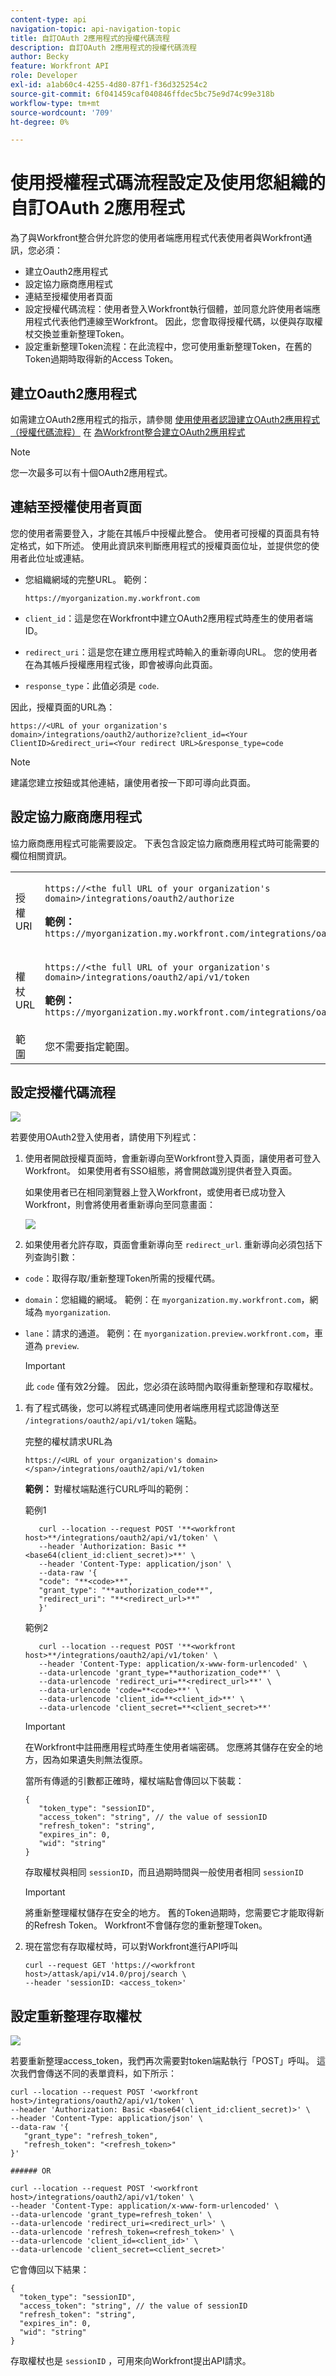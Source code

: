 ```yaml
---
content-type: api
navigation-topic: api-navigation-topic
title: 自訂OAuth 2應用程式的授權代碼流程
description: 自訂OAuth 2應用程式的授權代碼流程
author: Becky
feature: Workfront API
role: Developer
exl-id: a1ab60c4-4255-4d80-87f1-f36d325254c2
source-git-commit: 6f041459caf040846ffdec5bc75e9d74c99e318b
workflow-type: tm+mt
source-wordcount: '709'
ht-degree: 0%

---
```



# 使用授權程式碼流程設定及使用您組織的自訂OAuth 2應用程式

為了與Workfront整合併允許您的使用者端應用程式代表使用者與Workfront通訊，您必須：

* 建立Oauth2應用程式
* 設定協力廠商應用程式
* 連結至授權使用者頁面
* 設定授權代碼流程：使用者登入Workfront執行個體，並同意允許使用者端應用程式代表他們連線至Workfront。 因此，您會取得授權代碼，以便與存取權杖交換並重新整理Token。
* 設定重新整理Token流程：在此流程中，您可使用重新整理Token，在舊的Token過期時取得新的Access Token。

## 建立Oauth2應用程式

如需建立OAuth2應用程式的指示，請參閱 [使用使用者認證建立OAuth2應用程式（授權代碼流程）](../../administration-and-setup/configure-integrations/create-oauth-application.md#create3) 在 [為Workfront整合建立OAuth2應用程式](../../administration-and-setup/configure-integrations/create-oauth-application.md)

>[!NOTE]
>
>您一次最多可以有十個OAuth2應用程式。

## 連結至授權使用者頁面

您的使用者需要登入，才能在其帳戶中授權此整合。 使用者可授權的頁面具有特定格式，如下所述。 使用此資訊來判斷應用程式的授權頁面位址，並提供您的使用者此位址或連結。

* 您組織網域的完整URL。 範例：

  ```
  https://myorganization.my.workfront.com
  ```


* `client_id`：這是您在Workfront中建立OAuth2應用程式時產生的使用者端ID。

* `redirect_uri`：這是您在建立應用程式時輸入的重新導向URL。 您的使用者在為其帳戶授權應用程式後，即會被導向此頁面。

* `response_type`：此值必須是 `code`.

因此，授權頁面的URL為：

```
https://<URL of your organization's domain>/integrations/oauth2/authorize?client_id=<Your ClientID>&redirect_uri=<Your redirect URL>&response_type=code
```

>[!NOTE]
>
>建議您建立按鈕或其他連結，讓使用者按一下即可導向此頁面。

## 設定協力廠商應用程式

協力廠商應用程式可能需要設定。 下表包含設定協力廠商應用程式時可能需要的欄位相關資訊。

<table style="table-layout:auto"> 
 <col> 
 <col> 
 <tbody> 
  <tr> 
   <td role="rowheader">授權URI</td> 
   <td> <p><code>https://&lt;the full URL of your organization's domain&gt;/integrations/oauth2/authorize</code> </p> <p class="example" data-mc-autonum="<b>Example: </b>"><span class="autonumber"><span><b>範例： </b></span></span><code> https://myorganization.my.workfront.com/integrations/oauth2/authorize</code> </p> </td> 
  </tr> 
  <tr> 
   <td role="rowheader">權杖URL</td> 
   <td> <p><code>https://&lt;the full URL of your organization's domain&gt;/integrations/oauth2/api/v1/token</code> </p> <p class="example" data-mc-autonum="<b>Example: </b>"><span class="autonumber"><span><b>範例： </b></span></span><code>https://myorganization.my.workfront.com/integrations/oauth2/api/v1/token</code> </p> </td> 
  </tr> 
  <tr> 
   <td role="rowheader">範圍</td> 
   <td>您不需要指定範圍。 </td> 
  </tr> 
 </tbody> 
</table>

## 設定授權代碼流程

![](assets/oauth-2-authorization-code-flow.png)

若要使用OAuth2登入使用者，請使用下列程式：

1. 使用者開啟授權頁面時，會重新導向至Workfront登入頁面，讓使用者可登入Workfront。 如果使用者有SSO組態，將會開啟識別提供者登入頁面。

   如果使用者已在相同瀏覽器上登入Workfront，或使用者已成功登入Workfront，則會將使用者重新導向至同意畫面：

   ![](assets/consent-screen-350x227.png)

1. 如果使用者允許存取，頁面會重新導向至 `redirect_url`. 重新導向必須包括下列查詢引數：

* `code`：取得存取/重新整理Token所需的授權代碼。
* `domain`：您組織的網域。 範例：在 `myorganization.my.workfront.com`，網域為 `myorganization`.
* `lane`：請求的通道。 範例：在 `myorganization.preview.workfront.com`，車道為 `preview`.

  >[!IMPORTANT]
  >
  >此 `code` 僅有效2分鐘。 因此，您必須在該時間內取得重新整理和存取權杖。

1. 有了程式碼後，您可以將程式碼連同使用者端應用程式認證傳送至 `/integrations/oauth2/api/v1/token` 端點。

   完整的權杖請求URL為

   ```
   https://<URL of your organization's domain></span>/integrations/oauth2/api/v1/token
   ```

   **範例：**  對權杖端點進行CURL呼叫的範例：

   範例1

   ```
      curl --location --request POST '**<workfront host>**/integrations/oauth2/api/v1/token' \
      --header 'Authorization: Basic **<base64(client_id:client_secret)>**' \
      --header 'Content-Type: application/json' \
      --data-raw '{
      "code": "**<code>**",
      "grant_type": "**authorization_code**",
      "redirect_uri": "**<redirect_url>**"
      }'
   ```

   範例2

   ```
      curl --location --request POST '**<workfront host>**/integrations/oauth2/api/v1/token' \
      --header 'Content-Type: application/x-www-form-urlencoded' \
      --data-urlencode 'grant_type=**authorization_code**' \
      --data-urlencode 'redirect_uri=**<redirect_url>**' \
      --data-urlencode 'code=**<code>**' \
      --data-urlencode 'client_id=**<client_id>**' \
      --data-urlencode 'client_secret=**<client_secret>**'  
   ```


   >[!IMPORTANT]
   >
   > 在Workfront中註冊應用程式時產生使用者端密碼。 您應將其儲存在安全的地方，因為如果遺失則無法復原。

   當所有傳遞的引數都正確時，權杖端點會傳回以下裝載：

   ```
   {
      "token_type": "sessionID",
      "access_token": "string", // the value of sessionID
      "refresh_token": "string",
      "expires_in": 0,
      "wid": "string"
   }
   ```

   存取權杖與相同 ```sessionID```，而且過期時間與一般使用者相同 ```sessionID```

   >[!IMPORTANT]
   >
   > 將重新整理權杖儲存在安全的地方。 舊的Token過期時，您需要它才能取得新的Refresh Token。 Workfront不會儲存您的重新整理Token。

1. 現在當您有存取權杖時，可以對Workfront進行API呼叫

   ```
   curl --request GET 'https://<workfront host>/attask/api/v14.0/proj/search \
   --header 'sessionID: <access_token>'
   ```

## 設定重新整理存取權杖

![](assets/refresh-access-token-flow-350x142.png)

若要重新整理access_token，我們再次需要對token端點執行「POST」呼叫。 這次我們會傳送不同的表單資料，如下所示：

```
curl --location --request POST '<workfront host>/integrations/oauth2/api/v1/token' \
--header 'Authorization: Basic <base64(client_id:client_secret)>' \
--header 'Content-Type: application/json' \
--data-raw '{
   "grant_type": "refresh_token",
   "refresh_token": "<refresh_token>"
}'

###### OR

curl --location --request POST '<workfront host>/integrations/oauth2/api/v1/token' \
--header 'Content-Type: application/x-www-form-urlencoded' \
--data-urlencode 'grant_type=refresh_token' \
--data-urlencode 'redirect_uri=<redirect_url>' \
--data-urlencode 'refresh_token=<refresh_token>' \
--data-urlencode 'client_id=<client_id>' \
--data-urlencode 'client_secret=<client_secret>'
```

它會傳回以下結果：

```
{
  "token_type": "sessionID",
  "access_token": "string", // the value of sessionID
  "refresh_token": "string",
  "expires_in": 0,
  "wid": "string"
}
```

存取權杖也是 `sessionID` ，可用來向Workfront提出API請求。
